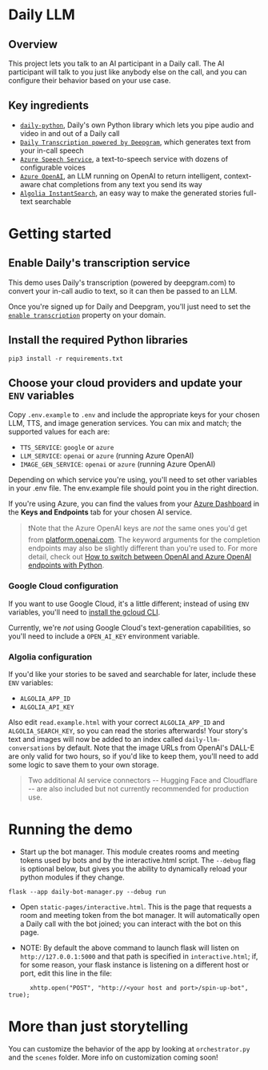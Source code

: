 # Daily LLM

## Overview

This project lets you talk to an AI participant in a Daily call. The AI participant will talk to you just like anybody else on the call, and you can configure their behavior based on your use case.

## Key ingredients

- [`daily-python`](https://beta-python.daily.co/index.html), Daily's own Python library which lets you pipe audio and video in and out of a Daily call
- [`Daily Transcription powered by Deepgram`](https://docs.daily.co/reference/rn-daily-js/instance-methods/start-transcription#main), which generates text from your in-call speech
- [`Azure Speech Service`](https://azure.microsoft.com/en-us/products/ai-services/ai-speech), a text-to-speech service with dozens of configurable voices
- [`Azure OpenAI`](https://azure.microsoft.com/en-us/products/ai-services/openai-service), an LLM running on OpenAI to return intelligent, context-aware chat completions from any text you send its way
- [`Algolia InstantSearch`](https://www.algolia.com/doc/api-reference/widgets/instantsearch/js/), an easy way to make the generated stories full-text searchable

# Getting started

## Enable Daily's transcription service

This demo uses Daily's transcription (powered by deepgram.com) to convert your in-call audio to text, so it can then be passed to an LLM.

Once you're signed up for Daily and Deepgram, you'll just need to set the [`enable transcription`](https://docs.daily.co/reference/rest-api/your-domain/config#enable_transcription) property on your domain.

## Install the required Python libraries

```
pip3 install -r requirements.txt
```

## Choose your cloud providers and update your `ENV` variables

Copy `.env.example` to `.env` and include the appropriate keys for your chosen LLM, TTS, and image generation services. You can mix and match; the supported values for each are:

- `TTS_SERVICE`: `google` or `azure`
- `LLM_SERVICE`: `openai` or `azure` (running Azure OpenAI)
- `IMAGE_GEN_SERVICE`: `openai` or `azure` (running Azure OpenAI)

Depending on which service you're using, you'll need to set other variables in your .env file. The env.example file should point you in the right direction.

If you're using Azure, you can find the values from your [Azure Dashboard](https://portal.azure.com/) in the **Keys and Endpoints** tab for your chosen AI service.

> ❗️Note that the Azure OpenAI keys are _not_ the same ones you'd get from [platform.openai.com](https://platform.openai.com). The keyword arguments for the completion endpoints may also be slightly different than you're used to. For more detail, check out [How to switch between OpenAI and Azure OpenAI endpoints with Python](https://learn.microsoft.com/en-us/azure/ai-services/openai/how-to/switching-endpoints).

### Google Cloud configuration

If you want to use Google Cloud, it's a little different; instead of using `ENV` variables, you'll need to [install the gcloud CLI](https://cloud.google.com/sdk/docs/install).

Currently, we're _not_ using Google Cloud's text-generation capabilities, so you'll need to include a `OPEN_AI_KEY` environment variable.

### Algolia configuration

If you'd like your stories to be saved and searchable for later, include these `ENV` variables:

- `ALGOLIA_APP_ID`
- `ALGOLIA_API_KEY`

Also edit `read.example.html` with your correct `ALGOLIA_APP_ID` and `ALGOLIA_SEARCH_KEY`, so you can read the stories afterwards! Your story's text and images will now be added to an index called `daily-llm-conversations` by default. Note that the image URLs from OpenAI's DALL-E are only valid for two hours, so if you'd like to keep them, you'll need to add some logic to save them to your own storage.

> Two additional AI service connectors -- Hugging Face and Cloudflare -- are also included but not currently recommended for production use.

# Running the demo

- Start up the bot manager. This module creates rooms and meeting tokens used by bots and by the interactive.html script. The `--debug` flag is optional below, but gives you the ability to dynamically reload your python modules if they change.
```
flask --app daily-bot-manager.py --debug run
```

- Open `static-pages/interactive.html`. This is the page that requests a room and meeting token from the bot manager. It will automatically open a Daily call with the bot joined; you can interact with the bot on this page.

- NOTE: By default the above command to launch flask will listen on `http://127.0.0.1:5000` and that path is specified in `interactive.html`; if, for some reason, your flask instance is listening on a different host or port, edit this line in the file:

```
      xhttp.open("POST", "http://<your host and port>/spin-up-bot", true);
```

# More than just storytelling

You can customize the behavior of the app by looking at `orchestrator.py` and the `scenes` folder. More info on customization coming soon!
